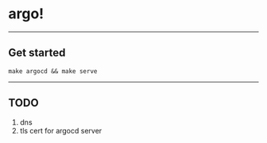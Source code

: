 # argo!


---
## Get started

`make argocd && make serve`


---
## TODO

1. dns
1. tls cert for argocd server





